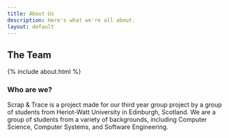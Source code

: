 ```yaml
---
title: About Us
description: Here's what we're all about.
layout: default
---
```


## The Team

{% include about.html %}

### Who are we?

Scrap & Trace is a project made for our third year group project by a group of students from Heriot-Watt University in Edinburgh, Scotland. We are a group of students from a variety of backgrounds, including Computer Science, Computer Systems, and Software Engineering.
